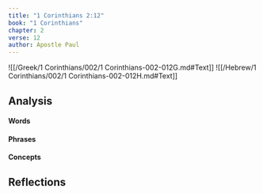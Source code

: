 ```yaml
---
title: "1 Corinthians 2:12"
book: "1 Corinthians"
chapter: 2
verse: 12
author: Apostle Paul
---
```

![[/Greek/1 Corinthians/002/1 Corinthians-002-012G.md#Text]]
![[/Hebrew/1 Corinthians/002/1 Corinthians-002-012H.md#Text]]

## Analysis

#### Words

#### Phrases

#### Concepts

## Reflections
